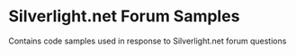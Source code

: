 Silverlight.net Forum Samples
=============================

Contains code samples used in response to Silverlight.net forum questions


